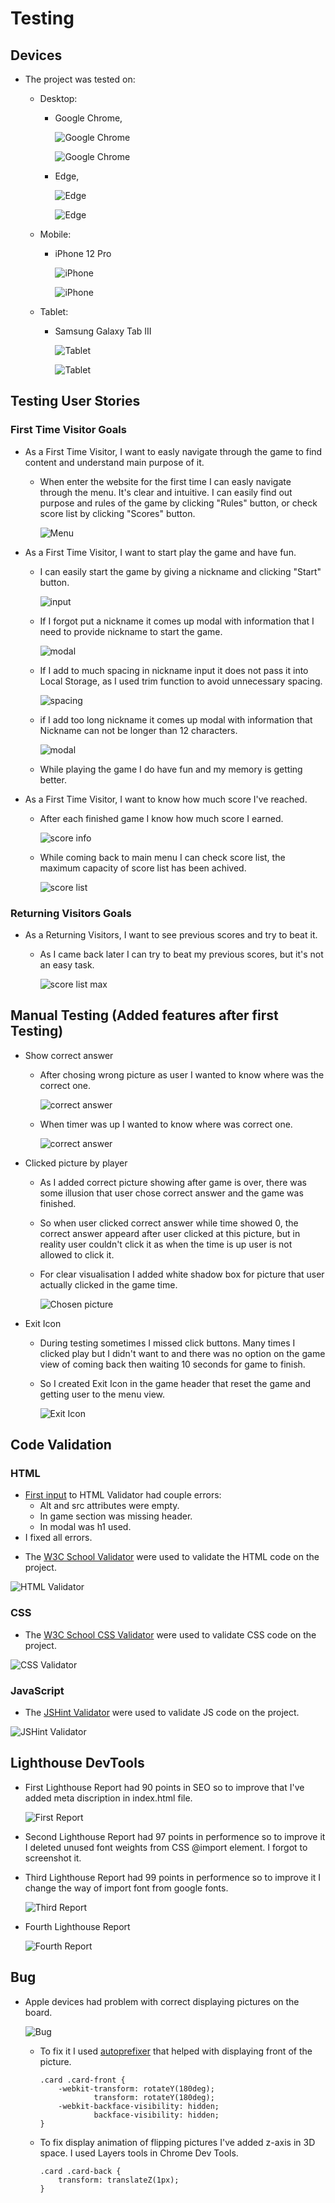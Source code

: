 # Testing
## Devices
+ The project was tested on: 
    + Desktop: 
        + Google Chrome,

            ![Google Chrome](documentation/images/chrome.png)

            ![Google Chrome](documentation/images/chrome2.png)

        + Edge,

            ![Edge](documentation/images/edge.png)

            ![Edge](documentation/images/edge2.png)

    + Mobile:
        + iPhone 12 Pro

            ![iPhone](documentation/images/iphone.jpg)

            ![iPhone](documentation/images/iphone2.jpg)

    + Tablet:
        + Samsung Galaxy Tab III

            ![Tablet](documentation/images/tab.jpg)

            ![Tablet](documentation/images/tab2.jpg)

## Testing User Stories 

### First Time Visitor Goals
+ As a First Time Visitor, I want to easly navigate through the game to find content and understand main purpose of it.
    + When enter the website for the first time I can easly navigate through the menu. It's clear and intuitive. I can easily find out purpose and rules of the game by clicking "Rules" button, or check score list by clicking "Scores" button.

        ![Menu](documentation/images/menu.png)

+ As a First Time Visitor, I want to start play the game and have fun.
    + I can easily start the game by giving a nickname and clicking "Start" button. 

        ![input](documentation/images/nickname-input.png)

    + If I forgot put a nickname it comes up modal with information that I need to provide nickname to start the game. 

        ![modal](documentation/images/warning1.png)

    + If I add to much spacing in nickname input it does not pass it into Local Storage, as I used trim function to avoid unnecessary spacing.

        ![spacing](documentation/images/trim.png)

    + if I add too long nickname it comes up modal with information that Nickname can not be longer than 12 characters.

        ![modal](documentation/images/warning2.png)

    + While playing the game I do have fun and my memory is getting better.

+ As a First Time Visitor, I want to know how much score I've reached.
    + After each finished game I know how much score I earned.

        ![score info](documentation/images/gameover-score.png)

    + While coming back to main menu I can check score list, the maximum capacity of score list has been achived.

        ![score list](documentation/images/max-score-list.png)

### Returning Visitors Goals
+ As a Returning Visitors, I want to see previous scores and try to beat it.
    + As I came back later I can try to beat my previous scores, but it's not an easy task.

        ![score list max](documentation/images/max-score-list-beat.png)

## Manual Testing (Added features after first Testing)
+ Show correct answer
    + After chosing wrong picture as user I wanted to know where was the correct one.

        ![correct answer](documentation/images/correct1.png)

    + When timer was up I wanted to know where was correct one.

        ![correct answer](documentation/images/correct2.png)

+ Clicked picture by player
    + As I added correct picture showing after game is over, there was some illusion that user chose correct answer and the game was finished. 
    + So when user clicked correct answer while time showed 0, the correct answer appeard after user clicked at this picture, but in reality user couldn't click it as when the time is up user is not allowed to click it.
    + For clear visualisation I added white shadow box for picture that user actually clicked in the game time.

        ![Chosen picture](documentation/images/chosen-picture.png)

+ Exit Icon
    + During testing sometimes I missed click buttons. Many times I clicked play but I didn't want to and there was no option on the game view of coming back then waiting 10 seconds for game to finish.
    + So I created Exit Icon in the game header that reset the game and getting user to the menu view.

        ![Exit Icon](documentation/images/exit.png)



## Code Validation
### HTML
+ [First input](documentation/images/error-html.png) to HTML Validator had couple errors:
    + Alt and src attributes were empty.
    + In game section was missing header.
    + In modal was h1 used.
+ I fixed all errors.

* The [W3C School Validator](https://validator.w3.org/) were used to validate the HTML code on the project.

![HTML Validator](documentation/images/html-validator.png)

### CSS
* The [W3C School CSS Validator](https://jigsaw.w3.org/css-validator/validator.html.en) were used to validate CSS code on the project.

![CSS Validator](documentation/images/css-validator.png)

### JavaScript
* The [JSHint Validator](https://jshint.com/) were used to validate JS code on the project.

![JSHint Validator](documentation/images/js-validator.png)

## Lighthouse DevTools
+ First Lighthouse Report had 90 points in SEO so to improve that I've added meta discription in index.html file. 

    ![First Report](documentation/images/lighthouse.png)

- Second Lighthouse Report had 97 points in performence so to improve it I deleted unused font weights from CSS @import element. I forgot to screenshot it.

+ Third Lighthouse Report had 99 points in performence so to improve it I change the way of import font from google fonts.

    ![Third Report](documentation/images/lighthouse2.png)

+ Fourth Lighthouse Report

    ![Fourth Report](documentation/images/lighthouse3.png)

## Bug 
+ Apple devices had problem with correct displaying pictures on the board.

    ![Bug](documentation/images/bug.png)

    + To fix it I used [autoprefixer](https://autoprefixer.github.io/) that helped with displaying front of the picture.
        ```
        .card .card-front {
            -webkit-transform: rotateY(180deg);
                    transform: rotateY(180deg);
            -webkit-backface-visibility: hidden;
                    backface-visibility: hidden;
        }
        ```

    + To fix display animation of flipping pictures I've added z-axis in 3D space. I used Layers tools in Chrome Dev Tools.
        ```
        .card .card-back {
            transform: translateZ(1px);
        }
        ```
